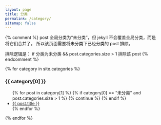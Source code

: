 ```yaml
---
layout: page
title: 分类
permalink: /category/
sitemap: false
---
```


{% comment %}
post 全局分类为“未分类”，但 jekyll 不会覆盖全局分类，而是将它们合并了。
所以该页面需要将未分类下已经分类的 post 排除。

排除逻辑是：
if 分类为未分类 && post.categories.size > 1
    排除该 post
{% endcomment %}

{% for category in site.categories %}
  <h3>{{ category[0] }}</h3>
  <ul>
    {% for post in category[1] %}
      {% if category[0] == "未分类" and post.categories.size > 1 %}
        {% continue %}
      {% endif %}
      <li><a href="{{ post.url }}">{{ post.title }}</a></li>
    {% endfor %}
  </ul>
{% endfor %}